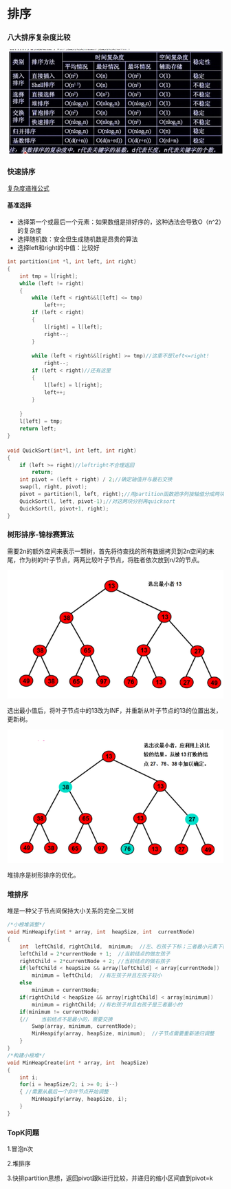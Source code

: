 # 排序

### 八大排序复杂度比较

![](../.gitbook/assets/image%20%288%29.png)



### 快速排序

[复杂度递推公式](suan-fa-fu-za-du-fen-xi.md#kuai-pai)

#### 基准选择

* 选择第一个或最后一个元素：如果数组是排好序的，这种选法会导致O（n^2）的复杂度
* 选择随机数：安全但生成随机数是昂贵的算法
* 选择left和right的中值：比较好

```cpp
int partition(int *l, int left, int right)
{
	int tmp = l[right];
	while (left != right)
	{
		while (left < right&&l[left] <= tmp)
			left++;
		if (left < right)
		{
			l[right] = l[left];
			right--;
		}
			
		while (left < right&&l[right] >= tmp)//这里不是left<=right!
			right--;
		if (left < right)//还有这里
		{
			l[left] = l[right];
			left++;
		}
			
	}
	l[left] = tmp;
	return left;
}

void QuickSort(int*l, int left, int right)
{
	if (left >= right)//leftright不合理返回
		return;
	int pivot = (left + right) / 2;//确定轴值并与最右交换
	swap(l, right, pivot);
	pivot = partition(l, left, right);//用partition函数把序列按轴值分成两块
	QuickSort(l, left, pivot-1);//对这两块分别再quicksort
	QuickSort(l, pivot+1, right);
}
```

### 树形排序-锦标赛算法

需要2n的额外空间来表示一颗树，首先将待查找的所有数据拷贝到2n空间的末尾，作为树的叶子节点，两两比较叶子节点，将胜者依次放到n/2的节点。

![](../.gitbook/assets/image%20%2880%29.png)

选出最小值后，将叶子节点中的13改为INF，并重新从叶子节点的13的位置出发，更新树。

![](../.gitbook/assets/image%20%2827%29.png)

堆排序是树形排序的优化。

### 堆排序

堆是一种父子节点间保持大小关系的完全二叉树

```cpp
/*小根堆调整*/  
void MinHeapify(int * array, int  heapSize, int  currentNode)  
{  
    int  leftChild, rightChild,  minimum;  //左、右孩子下标；三者最小元素下标
    leftChild = 2*currentNode + 1;  //当前结点的做左孩子
    rightChild = 2*currentNode + 2; //当前结点的做右孩子 
    if(leftChild < heapSize && array[leftChild] < array[currentNode])  
        minimum = leftChild;  //有左孩子并且左孩子较小
    else  
        minimum = currentNode;  
    if(rightChild < heapSize && array[rightChild] < array[minimum])  
        minimum = rightChild; //有右孩子并且右孩子是三者最小的 
    if(minimum != currentNode)  
    {//    当前结点不是最小的，需要交换
        Swap(array, minimum, currentNode);  
        MinHeapify(array, heapSize, minimum);  //子节点需要重新递归调整
    }  
}  
/*构建小根堆*/  
void MinHeapCreate(int * array, int  heapSize)  
{  
    int i;  
    for(i = heapSize/2; i >= 0; i--)  
    { //需要从最后一个非叶节点开始调整
        MinHeapify(array, heapSize, i);  
    }  
}  
```

### TopK问题

1.冒泡n次 

2.堆排序 

3.快排partition思想，返回pivot跟k进行比较，并递归的缩小区间直到pivot=k

